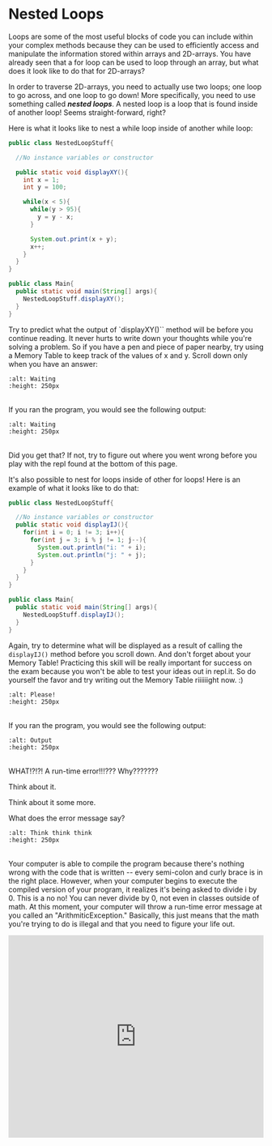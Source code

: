 Nested Loops
====================

Loops are some of the most useful blocks of code you can include within your complex methods because they can be used to efficiently access and manipulate the information stored within arrays and 2D-arrays. You have already seen that a for loop can be used to loop through an array, but what does it look like to do that for 2D-arrays?

In order to traverse 2D-arrays, you need to actually use two loops; one loop to go across, and one loop to go down! More specifically, you need to use something called ***nested loops***. A nested loop is a loop that is found inside of another loop! Seems straight-forward, right?

Here is what it looks like to nest a while loop inside of another while loop:

```java
public class NestedLoopStuff{

  //No instance variables or constructor

  public static void displayXY(){
    int x = 1;
    int y = 100;

    while(x < 5){
      while(y > 95){
        y = y - x;
      }

      System.out.print(x + y);
      x++;
    }
  }
}

```
```java
public class Main{
  public static void main(String[] args){
    NestedLoopStuff.displayXY();
  }
}
```

Try to predict what the output of `displayXY()`` method will be before you continue reading. It never hurts to write down your thoughts while you're solving a problem. So if you have a pen and piece of paper nearby, try using a Memory Table to keep track of the values of x and y. Scroll down only when you have an answer:

```{image} https://media1.giphy.com/media/xT1XGLSb5E1VjIUw4E/source.gif
:alt: Waiting
:height: 250px
```
<br>If you ran the program, you would see the following output:
```{image} output10.png
:alt: Waiting
:height: 250px
```
<br>Did you get that? If not, try to figure out where you went wrong before you play with the repl found at the bottom of this page.

It's also possible to nest for loops inside of other for loops! Here is an example of what it looks like to do that:
```java
public class NestedLoopStuff{

  //No instance variables or constructor
  public static void displayIJ(){
    for(int i = 0; i != 3; i++){
      for(int j = 3; i % j != 1; j--){
        System.out.println("i: " + i);
        System.out.println("j: " + j);
      }
    }
  }
}

```
```java
public class Main{
  public static void main(String[] args){
    NestedLoopStuff.displayIJ();
  }
}
```

Again, try to determine what will be displayed as a result of calling the `displayIJ()` method before you scroll down. And don't forget about your Memory Table! Practicing this skill will be really important for success on the exam because you won't be able to test your ideas out in repl.it. So do yourself the favor and try writing out the Memory Table riiiiiight now. :)

```{image} https://media1.giphy.com/media/I1nwVpCaB4k36/giphy.gif
:alt: Please!
:height: 250px
```
<br>If you ran the program, you would see the following output:

```{image} output11.png
:alt: Output
:height: 250px
```
<br>WHAT!?!?! A run-time error!!!??? Why???????

Think about it.

Think about it some more.

What does the error message say?

```{image} https://media0.giphy.com/media/l0Iy3d2oLxKEG7NMQ/source.gif
:alt: Think think think
:height: 250px
```

<br>Your computer is able to compile the program because there's nothing wrong with the code that is written -- every semi-colon and curly brace is in the right place. However, when your computer begins to execute the compiled version of your program, it realizes it's being asked to divide i by 0. This is a no no! You can never divide by 0, not even in classes outside of math. At this moment, your computer will throw a run-time error message at you called an "ArithmiticException." Basically, this just means that the math you're trying to do is illegal and that you need to figure your life out.  


<iframe height="400px" width="100%" src="https://replit.com/@SoniaSpindt1/713Example1?lite=true" scrolling="no" frameborder="no" allowtransparency="true" allowfullscreen="true" sandbox="allow-forms allow-pointer-lock allow-popups allow-same-origin allow-scripts allow-modals"></iframe>
